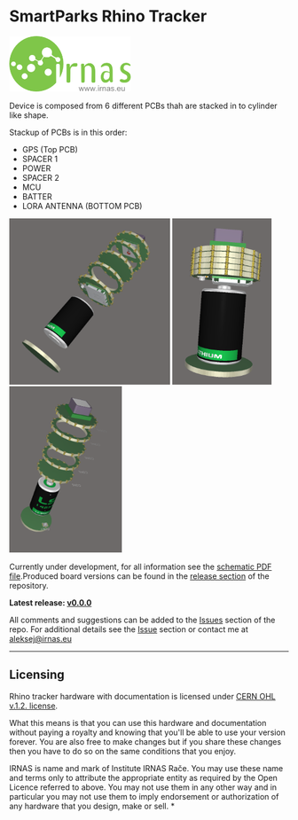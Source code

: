 # SmartParks Rhino Tracker
<img src="https://github.com/IRNAS/smartparks-rhino-tracker-hardware/blob/master/11_DOC/irnas_logo.png" height="100">

Device is composed from 6 different PCBs thah are stacked in to cylinder like shape.

Stackup of PCBs is in this order:
- GPS (Top PCB)
- SPACER 1
- POWER
- SPACER 2
- MCU
- BATTER
- LORA ANTENNA (BOTTOM PCB)

<img src="https://github.com/IRNAS/smartparks-rhino-tracker-hardware/blob/master/11_DOC/Rhino_2.png" height="300">     <img src="https://github.com/IRNAS/smartparks-rhino-tracker-hardware/blob/master/11_DOC/Rhino_1.png" height="300">     <img src="https://github.com/IRNAS/smartparks-rhino-tracker-hardware/blob/master/11_DOC/Rhino_3.png" height="300">



Currently under development, for all information see the [schematic PDF file](https://github.com/IRNAS/smartparks-rhino-tracker-hardware/blob/master/10_OUTPUT_FILES/Rhino_V1_SCHEMATICS/Rhino_V1_SCHEMATICS.pdf).Produced board versions can be found in the [release section](https://github.com/IRNAS/koruza-compute-module/releases) of the repository.

**Latest release: [v0.0.0]()**


All comments and suggestions can be added to the [Issues]() section of the repo. For additional details see the [Issue]() section or contact me at aleksej@irnas.eu

---

## Licensing

Rhino tracker hardware with documentation is licensed under [CERN OHL v.1.2. license](https://www.ohwr.org/licenses/cern-ohl/license_versions/v1.2).

What this means is that you can use this hardware and documentation without paying a royalty and knowing that you'll be able to use your version forever. You are also free to make changes but if you share these changes then you have to do so on the same conditions that you enjoy.

IRNAS is name and mark of Institute IRNAS Rače. You may use these name and terms only to attribute the appropriate entity as required by the Open Licence referred to above. You may not use them in any other way and in particular you may not use them to imply endorsement or authorization of any hardware that you design, make or sell.
*